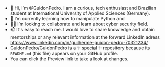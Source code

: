 - 👋 Hi, I’m @GuidonPedro. I am a curious, tech enthusiast and Brazilian student at International University of Applied Sciences (Germany). 
- 🌱 I’m currently learning how to manipulate Python and
- 👀💞️ I’m looking to collaborate and learn about cyber security field.
- 📫 It´s easy to reach me. I would love to share knowledge and obtain mentorships or any relevant information at the forward LinkedIn adress https://www.linkedin.com/in/guilherme-guidon-pedro-70321234/
- GuidonPedro/GuidonPedro is a ✨ special ✨ repository because its `README.md` (this file) appears on your GitHub profile.
- You can click the Preview link to take a look at changes.
